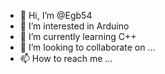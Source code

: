 - 👋 Hi, I’m @Egb54
- 👀 I’m interested in Arduino
- 🌱 I’m currently learning C++
- 💞️ I’m looking to collaborate on ...
- 📫 How to reach me ...

<!---
Egb54/Egb54 is a ✨ special ✨ repository because its `README.md` (this file) appears on your GitHub profile.
You can click the Preview link to take a look at your changes.
--->
